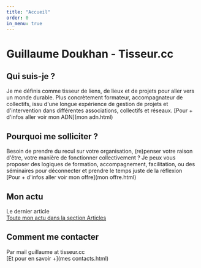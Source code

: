 ```yaml
---
title: "Accueil"
order: 0
in_menu: true
---
```

# Guillaume Doukhan - Tisseur.cc

## Qui suis-je ?
Je me définis comme tisseur de liens, de lieux et de projets pour aller vers un monde durable. 
Plus concrètement formateur, accompagnateur de collectifs, issu d'une longue expérience de gestion de projets et d'intervention dans différentes associations, collectifs et réseaux.
[Pour + d'infos aller voir mon ADN](mon adn.html)

## Pourquoi me solliciter ?
Besoin de prendre du recul sur votre organisation, (re)penser votre raison d'être, votre manière de fonctionner collectivement ? Je peux vous proposer des logiques de formation, accompagnement, facilitation, ou des séminaires pour déconnecter et prendre le temps juste de la réflexion  
[Pour + d'infos aller voir mon offre](mon offre.html)

## Mon actu
Le dernier article  
[Toute mon actu dans la section Articles](articles) 

## Comment me contacter
Par mail guillaume at tisseur.cc  
[Et pour en savoir +](mes contacts.html) 